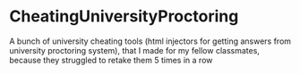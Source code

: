 # CheatingUniversityProctoring

A bunch of university cheating tools (html injectors for getting answers from university proctoring system), that I made for my fellow classmates, because they struggled to retake them 5 times in a row 
